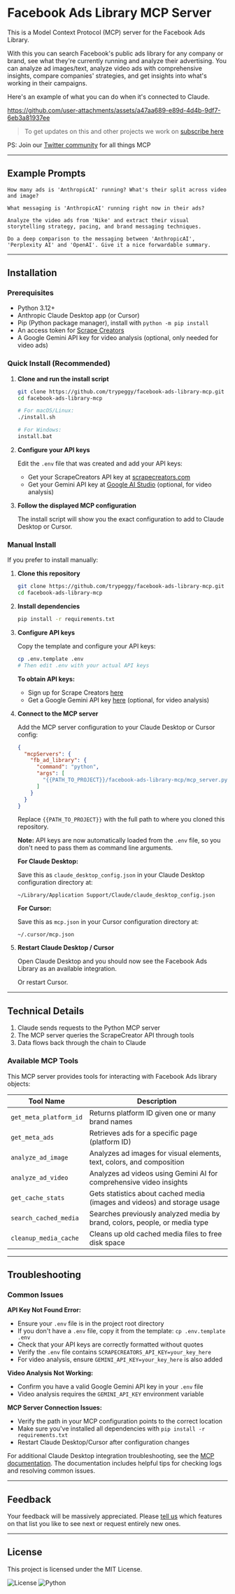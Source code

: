 # Facebook Ads Library MCP Server

This is a Model Context Protocol (MCP) server for the Facebook Ads Library.

With this you can search Facebook's public ads library for any company or brand, see what they're currently running and analyze their advertising. You can analyze ad images/text, analyze video ads with comprehensive insights, compare companies' strategies, and get insights into what's working in their campaigns.

Here's an example of what you can do when it's connected to Claude.


https://github.com/user-attachments/assets/a47aa689-e89d-4d4b-9df7-6eb3a81937ee


> To get updates on this and other projects we work on [subscribe here](https://talknerdytome88.substack.com/subscribe)

PS: Join our [Twitter community](https://twitter.com/i/communities/1937504082635170114) for all things MCP 

---

## Example Prompts

```plaintext
How many ads is 'AnthropicAI' running? What's their split across video and image?
```

```plaintext
What messaging is 'AnthropicAI' running right now in their ads?
```

```plaintext
Analyze the video ads from 'Nike' and extract their visual storytelling strategy, pacing, and brand messaging techniques.
```

```plaintext
Do a deep comparison to the messaging between 'AnthropicAI', 'Perplexity AI' and 'OpenAI'. Give it a nice forwardable summary.
```

---

## Installation

### Prerequisites

- Python 3.12+
- Anthropic Claude Desktop app (or Cursor)
- Pip (Python package manager), install with `python -m pip install`
- An access token for [Scrape Creators](https://scrapecreators.com/)
- A Google Gemini API key for video analysis (optional, only needed for video ads)

### Quick Install (Recommended)

1. **Clone and run the install script**

   ```bash
   git clone https://github.com/trypeggy/facebook-ads-library-mcp.git
   cd facebook-ads-library-mcp
   
   # For macOS/Linux:
   ./install.sh
   
   # For Windows:
   install.bat
   ```

2. **Configure your API keys**

   Edit the `.env` file that was created and add your API keys:
   - Get your ScrapeCreators API key at [scrapecreators.com](https://scrapecreators.com/)
   - Get your Gemini API key at [Google AI Studio](https://aistudio.google.com/app/apikey) (optional, for video analysis)

3. **Follow the displayed MCP configuration**

   The install script will show you the exact configuration to add to Claude Desktop or Cursor.

### Manual Install

If you prefer to install manually:

1. **Clone this repository**

   ```bash
   git clone https://github.com/trypeggy/facebook-ads-library-mcp.git
   cd facebook-ads-library-mcp
   ```

2. **Install dependencies**

   ```bash
   pip install -r requirements.txt
   ```

3. **Configure API keys**

   Copy the template and configure your API keys:

   ```bash
   cp .env.template .env
   # Then edit .env with your actual API keys
   ```

   **To obtain API keys:**
   - Sign up for Scrape Creators [here](https://scrapecreators.com/)
   - Get a Google Gemini API key [here](https://aistudio.google.com/app/apikey) (optional, for video analysis)

4. **Connect to the MCP server**

   Add the MCP server configuration to your Claude Desktop or Cursor config:

   ```json
   {
     "mcpServers": {
       "fb_ad_library": {
         "command": "python",
         "args": [
           "{{PATH_TO_PROJECT}}/facebook-ads-library-mcp/mcp_server.py"
         ]
       }
     }
   }
   ```

   Replace `{{PATH_TO_PROJECT}}` with the full path to where you cloned this repository.

   **Note:** API keys are now automatically loaded from the `.env` file, so you don't need to pass them as command line arguments.

   **For Claude Desktop:**
   
   Save this as `claude_desktop_config.json` in your Claude Desktop configuration directory at:

   ```
   ~/Library/Application Support/Claude/claude_desktop_config.json
   ```

   **For Cursor:**
   
   Save this as `mcp.json` in your Cursor configuration directory at:

   ```
   ~/.cursor/mcp.json
   ```

5. **Restart Claude Desktop / Cursor**
   
   Open Claude Desktop and you should now see the Facebook Ads Library as an available integration.

   Or restart Cursor.

---

## Technical Details

1. Claude sends requests to the Python MCP server
2. The MCP server queries the ScrapeCreator API through tools
3. Data flows back through the chain to Claude

### Available MCP Tools

This MCP server provides tools for interacting with Facebook Ads library objects:

| Tool Name              | Description                                        |
| ---------------------- | -------------------------------------------------- |
| `get_meta_platform_id` | Returns platform ID given one or many brand names |
| `get_meta_ads`         | Retrieves ads for a specific page (platform ID)   |
| `analyze_ad_image`     | Analyzes ad images for visual elements, text, colors, and composition |
| `analyze_ad_video`     | Analyzes ad videos using Gemini AI for comprehensive video insights |
| `get_cache_stats`      | Gets statistics about cached media (images and videos) and storage usage |
| `search_cached_media`  | Searches previously analyzed media by brand, colors, people, or media type |
| `cleanup_media_cache`  | Cleans up old cached media files to free disk space |

---

## Troubleshooting

### Common Issues

**API Key Not Found Error:**
- Ensure your `.env` file is in the project root directory
- If you don't have a `.env` file, copy it from the template: `cp .env.template .env`
- Check that your API keys are correctly formatted without quotes
- Verify the `.env` file contains `SCRAPECREATORS_API_KEY=your_key_here`
- For video analysis, ensure `GEMINI_API_KEY=your_key_here` is also added

**Video Analysis Not Working:**
- Confirm you have a valid Google Gemini API key in your `.env` file
- Video analysis requires the `GEMINI_API_KEY` environment variable

**MCP Server Connection Issues:**
- Verify the path in your MCP configuration points to the correct location
- Make sure you've installed all dependencies with `pip install -r requirements.txt`
- Restart Claude Desktop/Cursor after configuration changes

For additional Claude Desktop integration troubleshooting, see the [MCP documentation](https://modelcontextprotocol.io/quickstart/server#claude-for-desktop-integration-issues). The documentation includes helpful tips for checking logs and resolving common issues.

---

## Feedback

Your feedback will be massively appreciated. Please [tell us](mailto:feedback@usegala.com) which features on that list you like to see next or request entirely new ones.

---

## License

This project is licensed under the MIT License.

![License](https://img.shields.io/badge/license-MIT-blue.svg)
![Python](https://img.shields.io/badge/python-3.12+-green.svg)
